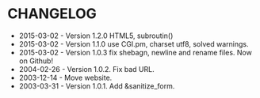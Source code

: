# CHANGELOG
* 2015-03-02 - Version 1.2.0 HTML5, subroutin()
* 2015-03-02 - Version 1.1.0 use CGI.pm, charset utf8, solved warnings.
* 2015-03-02 - Version 1.0.3 fix shebagn, newline and rename files.
              Now on Github!
* 2004-02-26 - Version 1.0.2. Fix bad URL.
* 2003-12-14 - Move website.
* 2003-03-31 - Version 1.0.1. Add &sanitize_form.
